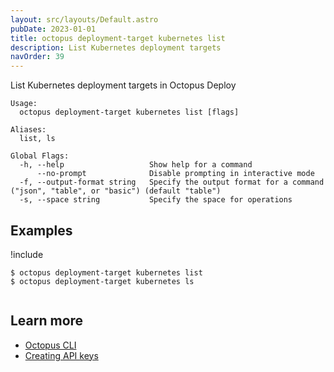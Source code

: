 ```yaml
---
layout: src/layouts/Default.astro
pubDate: 2023-01-01
title: octopus deployment-target kubernetes list
description: List Kubernetes deployment targets
navOrder: 39
---
```


List Kubernetes deployment targets in Octopus Deploy


```
Usage:
  octopus deployment-target kubernetes list [flags]

Aliases:
  list, ls

Global Flags:
  -h, --help                   Show help for a command
      --no-prompt              Disable prompting in interactive mode
  -f, --output-format string   Specify the output format for a command ("json", "table", or "basic") (default "table")
  -s, --space string           Specify the space for operations

```

## Examples

!include <samples-instance>


```
$ octopus deployment-target kubernetes list
$ octopus deployment-target kubernetes ls


```

## Learn more

- [Octopus CLI](/docs/octopus-rest-api/cli/)
- [Creating API keys](/docs/octopus-rest-api/how-to-create-an-api-key/)
